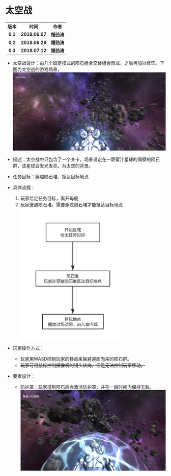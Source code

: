 # 太空战
<table>
  <tr>
    <td align="center"><b>版本</b></td>
    <td align="center"><b>时间</b></td>
    <td align="center"><b>作者</b></td>
  </tr>
  <tr>
    <td align="center"><b>0.1</b></td>
    <td align="center"><b>2018.06.07</b></td>
    <td align="center"><b>禤劲涛</b></td>
  </tr>
  <tr>
    <td align="center"><b>0.2</b></td>
    <td align="center"><b>2018.06.29</b></td>
    <td align="center"><b>禤劲涛</b></td>
  </tr>
  <tr>
    <td align="center"><b>0.3</b></td>
    <td align="center"><b>2018.07.12</b></td>
    <td align="center"><b>禤劲涛</b></td>
  </tr>
</table>

- 太空战设计：由几个固定模式的陨石组合交替组合而成，之后再加以修饰。下图为太空战的游戏场景，
  ![太空战进行时](../../images/planning/太空战进行时.png)

- 描述：太空战中只包含了一个关卡，场景设定在一颗蜜汁星球的隔壁的陨石群，该星球会发光发亮，为太空的背景。

- 任务目标：穿越陨石堆、抵达目标地点

- 具体流程：
    1. 玩家给定任务目标，离开母舰
    2. 玩家遭遇陨石堆，需要穿过陨石堆才能抵达目标地点   
	![关卡流程](../../images/planning/太空战流程.png)

- 玩家操作方式：
	- 玩家用WASD控制玩家的移动来躲避迎面而来的陨石群。
	- ~~玩家可用鼠标控制摄像机的镜头转向，但是无法控制玩家移动。~~

- 要素设计：
  - 防护罩：玩家撞到陨石后会激活防护罩，并在一段时间内保持无敌。
    ![防护罩](../../images/planning/防护罩.png)
